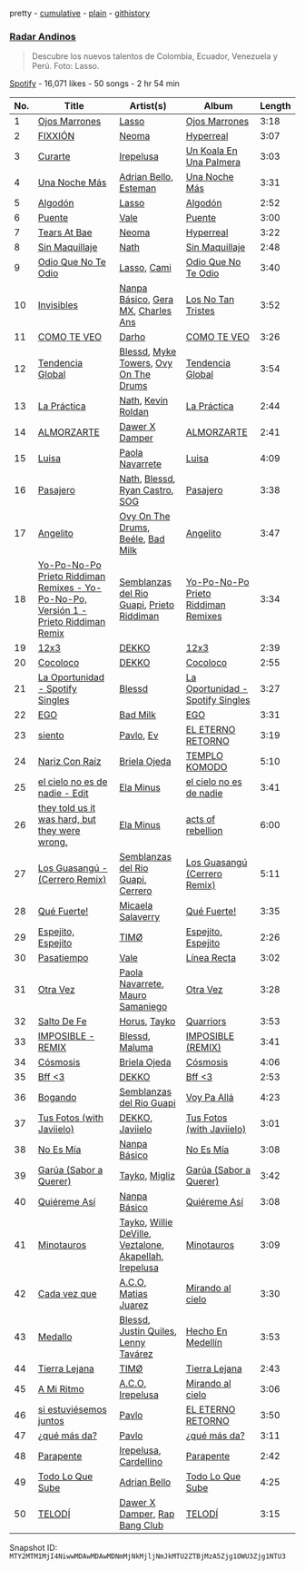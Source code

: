 pretty - [cumulative](/playlists/cumulative/37i9dQZF1DXbzFWXFlsp56.md) - [plain](/playlists/plain/37i9dQZF1DXbzFWXFlsp56) - [githistory](https://github.githistory.xyz/mackorone/spotify-playlist-archive/blob/main/playlists/plain/37i9dQZF1DXbzFWXFlsp56)

### [Radar Andinos](https://open.spotify.com/playlist/37i9dQZF1DXbzFWXFlsp56)

> Descubre los nuevos talentos de Colombia, Ecuador, Venezuela y Perú\. Foto: Lasso.

[Spotify](https://open.spotify.com/user/spotify) - 16,071 likes - 50 songs - 2 hr 54 min

| No. | Title | Artist(s) | Album | Length |
|---|---|---|---|---|
| 1 | [Ojos Marrones](https://open.spotify.com/track/7gwT3HGL84vF7bgtwL1N88) | [Lasso](https://open.spotify.com/artist/3SCOuAxngTC1yGjKMcIPEd) | [Ojos Marrones](https://open.spotify.com/album/5cgqNq1Esd6F0D1vQ9uD63) | 3:18 |
| 2 | [FIXXIÓN](https://open.spotify.com/track/7Hkfm6Yg7IH2VBmTGIjizg) | [Neoma](https://open.spotify.com/artist/1rS9ZvNEWqnKY19g6uiqip) | [Hyperreal](https://open.spotify.com/album/50ZzEixwx59PVmSUKthqId) | 3:07 |
| 3 | [Curarte](https://open.spotify.com/track/2zB5K2Ywzi9eOhj2KbsDZ4) | [Irepelusa](https://open.spotify.com/artist/3KaNWDYObY73SDpcZBRzuw) | [Un Koala En Una Palmera](https://open.spotify.com/album/3ZAYuvF9D2gG3Qflm4Ps4U) | 3:03 |
| 4 | [Una Noche Más](https://open.spotify.com/track/6h5Y9eJqzgiunuQICVkQb6) | [Adrian Bello](https://open.spotify.com/artist/0ZwjmGhps2YvUMzB7ihFV8), [Esteman](https://open.spotify.com/artist/3ZtIhDSOuRkpDyqjx53X1R) | [Una Noche Más](https://open.spotify.com/album/1uzsloGLr9bFGr6SguBgZZ) | 3:31 |
| 5 | [Algodón](https://open.spotify.com/track/4h7c7tqYjCBdWz8SPZh3bw) | [Lasso](https://open.spotify.com/artist/3SCOuAxngTC1yGjKMcIPEd) | [Algodón](https://open.spotify.com/album/35XG5qlu93AXHV56U8tKZm) | 2:52 |
| 6 | [Puente](https://open.spotify.com/track/1KmEEVfPbIfOqXdVxr8gm2) | [Vale](https://open.spotify.com/artist/22p8vOZwMABvl5qt2nZHWD) | [Puente](https://open.spotify.com/album/3fFFuFzU8vpMbOhxDVCzBj) | 3:00 |
| 7 | [Tears At Bae](https://open.spotify.com/track/78YZ3FMouneV2rWFtBWifu) | [Neoma](https://open.spotify.com/artist/1rS9ZvNEWqnKY19g6uiqip) | [Hyperreal](https://open.spotify.com/album/50ZzEixwx59PVmSUKthqId) | 3:22 |
| 8 | [Sin Maquillaje](https://open.spotify.com/track/6PsucEjVsPVm7MkgCVYdFR) | [Nath](https://open.spotify.com/artist/3fzFGIFcpHenYRfbnGf0JE) | [Sin Maquillaje](https://open.spotify.com/album/2OGdAssIxtcMOSFFygJMeE) | 2:48 |
| 9 | [Odio Que No Te Odio](https://open.spotify.com/track/374Yj1kOLjGLYLOydbCO3i) | [Lasso](https://open.spotify.com/artist/3SCOuAxngTC1yGjKMcIPEd), [Cami](https://open.spotify.com/artist/3VCrybIJKH7UurbDcZbMmn) | [Odio Que No Te Odio](https://open.spotify.com/album/5pLHLNwXqkKRMlS5NEEkdW) | 3:40 |
| 10 | [Invisibles](https://open.spotify.com/track/6QY5zaoulgveKCr7XE0vs9) | [Nanpa Básico](https://open.spotify.com/artist/1cUpGtXcSQsovNYEZOQgOG), [Gera MX](https://open.spotify.com/artist/2hejA1Dkf8v8R0koF44FvW), [Charles Ans](https://open.spotify.com/artist/5lYeiQxUTcGKVgAuTqbTeL) | [Los No Tan Tristes](https://open.spotify.com/album/2z1eY7EHl7VGDaDdyEW1LM) | 3:52 |
| 11 | [COMO TE VEO](https://open.spotify.com/track/0A2hY1pA45fdkd4TtIyyTN) | [Darho](https://open.spotify.com/artist/3Vzymy9i8OqVAbiCbAXCWq) | [COMO TE VEO](https://open.spotify.com/album/0Qvobw139ix8zLlfLjjtKC) | 3:26 |
| 12 | [Tendencia Global](https://open.spotify.com/track/2iLegn1UOmpNpQAxcQoGJW) | [Blessd](https://open.spotify.com/artist/1TA5sGRlKUJXBN4ZyJuDIX), [Myke Towers](https://open.spotify.com/artist/7iK8PXO48WeuP03g8YR51W), [Ovy On The Drums](https://open.spotify.com/artist/3m5qlPf2OkihLz3dRYnkPA) | [Tendencia Global](https://open.spotify.com/album/1bYuhFXTzF4CLwGOVQlqKk) | 3:54 |
| 13 | [La Práctica](https://open.spotify.com/track/0ZIfCr76uPGFOSZO2ex7Id) | [Nath](https://open.spotify.com/artist/3fzFGIFcpHenYRfbnGf0JE), [Kevin Roldan](https://open.spotify.com/artist/1RBzGO6Nm3uyhUSxP7EDWO) | [La Práctica](https://open.spotify.com/album/3TrQZwo5PY35HKhAdRRO5F) | 2:44 |
| 14 | [ALMORZARTE](https://open.spotify.com/track/5gQVkXuT4CerW7XxgtinC9) | [Dawer X Damper](https://open.spotify.com/artist/4OGeO4jU4OMK0kWh69UhtY) | [ALMORZARTE](https://open.spotify.com/album/1JmCEUqTUCKbQdpOCQZSXR) | 2:41 |
| 15 | [Luisa](https://open.spotify.com/track/46yArd7VDfAZxKDGoKgE7Z) | [Paola Navarrete](https://open.spotify.com/artist/45nJ2GweSs0s4gWVGHLhYu) | [Luisa](https://open.spotify.com/album/41J6vPb5TIgniMbscw4s9w) | 4:09 |
| 16 | [Pasajero](https://open.spotify.com/track/2DBCUrj4QGthaclrPtSvgH) | [Nath](https://open.spotify.com/artist/3fzFGIFcpHenYRfbnGf0JE), [Blessd](https://open.spotify.com/artist/1TA5sGRlKUJXBN4ZyJuDIX), [Ryan Castro](https://open.spotify.com/artist/7j6DKwmjbxvpQO8h914uEz), [SOG](https://open.spotify.com/artist/18dspUI6gqabm5XCC2RcUD) | [Pasajero](https://open.spotify.com/album/6Pg8TU5UxCuINCTWTZbmZa) | 3:38 |
| 17 | [Angelito](https://open.spotify.com/track/5zm5Ra1DVCmujK882R7QSP) | [Ovy On The Drums](https://open.spotify.com/artist/3m5qlPf2OkihLz3dRYnkPA), [Beéle](https://open.spotify.com/artist/7a0XAaPaK2aDSqa8p3QnC7), [Bad Milk](https://open.spotify.com/artist/5rMUEBZwYHovrlnuzggrVR) | [Angelito](https://open.spotify.com/album/51XfF3Vuzhj33GNL4GFUWw) | 3:47 |
| 18 | [Yo\-Po\-No\-Po Prieto Riddiman Remixes \- Yo\-Po\-No\-Po, Versión 1 \- Prieto Riddiman Remix](https://open.spotify.com/track/7xgBaxGvCFnyJqLhMrMAIJ) | [Semblanzas del Rio Guapi](https://open.spotify.com/artist/5z2De8UDjNsituyyJOXh8H), [Prieto Riddiman](https://open.spotify.com/artist/25y4BwAI7JVq6UFvMuYjrD) | [Yo\-Po\-No\-Po Prieto Riddiman Remixes](https://open.spotify.com/album/0ahus37xHDFIzFfq7sdzU4) | 3:34 |
| 19 | [12x3](https://open.spotify.com/track/0HINQFSerZ6iMfSsaTO3G5) | [DEKKO](https://open.spotify.com/artist/6ZvYYrrfpb1Z7kICDyxWQE) | [12x3](https://open.spotify.com/album/2yTsZhJ86LtD1hvl8wSRPr) | 2:39 |
| 20 | [Cocoloco](https://open.spotify.com/track/4DXaFrBzHcZaz1wFKhiMkm) | [DEKKO](https://open.spotify.com/artist/6ZvYYrrfpb1Z7kICDyxWQE) | [Cocoloco](https://open.spotify.com/album/0LrmYFkMJ4u7myFE3QHjga) | 2:55 |
| 21 | [La Oportunidad \- Spotify Singles](https://open.spotify.com/track/4TSdm4ySoU7RMVhTFWLp2m) | [Blessd](https://open.spotify.com/artist/1TA5sGRlKUJXBN4ZyJuDIX) | [La Oportunidad \- Spotify Singles](https://open.spotify.com/album/1dVeSK7GcCkjb9Q8MaiyQy) | 3:27 |
| 22 | [EGO](https://open.spotify.com/track/354pCNhr685jh0QEaGTAHH) | [Bad Milk](https://open.spotify.com/artist/5rMUEBZwYHovrlnuzggrVR) | [EGO](https://open.spotify.com/album/295wDTQXatb4fOeVpv9mlt) | 3:31 |
| 23 | [siento](https://open.spotify.com/track/7F9ZGygVeeBb30zC3u5xkt) | [Pavlo](https://open.spotify.com/artist/5HkbqKHZAvQjhjkhYm6mp2), [Ev](https://open.spotify.com/artist/21EczEifDKebasemX58Jp8) | [EL ETERNO RETORNO](https://open.spotify.com/album/6vBjLUk61sV9Qy27RwVOHj) | 3:19 |
| 24 | [Nariz Con Raíz](https://open.spotify.com/track/5ijJhZPMHeDljcpmgC2lLp) | [Briela Ojeda](https://open.spotify.com/artist/1MbehwcqhGMlU79kDBYOxo) | [TEMPLO KOMODO](https://open.spotify.com/album/0ju8Ri6jnaQllxgAnkoPXA) | 5:10 |
| 25 | [el cielo no es de nadie \- Edit](https://open.spotify.com/track/1pY4lWKYXLGqcSql0CzDuy) | [Ela Minus](https://open.spotify.com/artist/4rdJkXHNrMgowlwUdQAg8T) | [el cielo no es de nadie](https://open.spotify.com/album/2NzNIhJKRGCuPWfAJtUUCL) | 3:41 |
| 26 | [they told us it was hard, but they were wrong.](https://open.spotify.com/track/1appKZZwq0t8cBeovLBPKi) | [Ela Minus](https://open.spotify.com/artist/4rdJkXHNrMgowlwUdQAg8T) | [acts of rebellion](https://open.spotify.com/album/6PhhsnbohAEOXBdqsURBeh) | 6:00 |
| 27 | [Los Guasangú \- \(Cerrero Remix\)](https://open.spotify.com/track/5Cc7P1f3WRSFFP6iBencng) | [Semblanzas del Rio Guapi](https://open.spotify.com/artist/5z2De8UDjNsituyyJOXh8H), [Cerrero](https://open.spotify.com/artist/5cVZnnikhcTwPENYemDKF6) | [Los Guasangú \(Cerrero Remix\)](https://open.spotify.com/album/7Khc3U2x9wL0e7kx8PiFkV) | 5:11 |
| 28 | [Qué Fuerte!](https://open.spotify.com/track/622LoMYDvaNxAY0ana38OA) | [Micaela Salaverry](https://open.spotify.com/artist/2kihOo2Sxwt99sOHc7KFeo) | [Qué Fuerte!](https://open.spotify.com/album/4IUPx8lwW7xBbXMkGFYsPf) | 3:35 |
| 29 | [Espejito, Espejito](https://open.spotify.com/track/3fK2tHK7FWZ0hfR1qyHZtG) | [TIMØ](https://open.spotify.com/artist/1KfRf4VkEYpL2G0FTWb7JX) | [Espejito, Espejito](https://open.spotify.com/album/3ymuxzJit7R2bD8OmfEqb1) | 2:26 |
| 30 | [Pasatiempo](https://open.spotify.com/track/5Zc09qHPIIo4vJkYeCfixc) | [Vale](https://open.spotify.com/artist/22p8vOZwMABvl5qt2nZHWD) | [Línea Recta](https://open.spotify.com/album/19Gt3qUgfakD1rVw82iyzL) | 3:02 |
| 31 | [Otra Vez](https://open.spotify.com/track/07qmEk8quEVLhYPBg8tMhg) | [Paola Navarrete](https://open.spotify.com/artist/45nJ2GweSs0s4gWVGHLhYu), [Mauro Samaniego](https://open.spotify.com/artist/1mV80wU5C7aFDPn7GYRw9L) | [Otra Vez](https://open.spotify.com/album/1ZPJvMej6IEZLzBxRw5SG0) | 3:28 |
| 32 | [Salto De Fe](https://open.spotify.com/track/1JlYmgtbYWX9RnnODCmESk) | [Horus](https://open.spotify.com/artist/4DO3YOE8E3NS1chgm6ZKxf), [Tayko](https://open.spotify.com/artist/3TqicTPfXQLiPPZWKtHk0m) | [Quarriors](https://open.spotify.com/album/22JTiWsvV2RUhk8LGm0xaW) | 3:53 |
| 33 | [IMPOSIBLE \- REMIX](https://open.spotify.com/track/5eaLGyPrVG7FbZ5vVnBm93) | [Blessd](https://open.spotify.com/artist/1TA5sGRlKUJXBN4ZyJuDIX), [Maluma](https://open.spotify.com/artist/1r4hJ1h58CWwUQe3MxPuau) | [IMPOSIBLE \(REMIX\)](https://open.spotify.com/album/6TxOo9xRjrNPyNSHLtMpIR) | 3:41 |
| 34 | [Cósmosis](https://open.spotify.com/track/3vttNxDd4DyFbOJqCsuklx) | [Briela Ojeda](https://open.spotify.com/artist/1MbehwcqhGMlU79kDBYOxo) | [Cósmosis](https://open.spotify.com/album/6NESna540i2qvjwpeUmEhx) | 4:06 |
| 35 | [Bff <3](https://open.spotify.com/track/1i1RYy42uVr7KBCpA5Gjym) | [DEKKO](https://open.spotify.com/artist/6ZvYYrrfpb1Z7kICDyxWQE) | [Bff <3](https://open.spotify.com/album/25pzrcoYq32V2h8LNz42Wu) | 2:53 |
| 36 | [Bogando](https://open.spotify.com/track/24k6qrLWl6GsF8tFXgkKuo) | [Semblanzas del Rio Guapi](https://open.spotify.com/artist/5z2De8UDjNsituyyJOXh8H) | [Voy Pa Allá](https://open.spotify.com/album/2VkO77Wpc5HF312r8Itfa4) | 4:23 |
| 37 | [Tus Fotos \(with Javiielo\)](https://open.spotify.com/track/1I9nceRI1bSCE4QYiltuI3) | [DEKKO](https://open.spotify.com/artist/6ZvYYrrfpb1Z7kICDyxWQE), [Javiielo](https://open.spotify.com/artist/3HH6yOn1yJNZo3RY5zEfy5) | [Tus Fotos \(with Javiielo\)](https://open.spotify.com/album/0DSdxX7PSym9rzdrhypsMr) | 3:01 |
| 38 | [No Es Mía](https://open.spotify.com/track/78mmAWXm1vjrLoNlP1KdtV) | [Nanpa Básico](https://open.spotify.com/artist/1cUpGtXcSQsovNYEZOQgOG) | [No Es Mía](https://open.spotify.com/album/3uvJeaWB2Sj33rSFS01j8O) | 3:08 |
| 39 | [Garúa \(Sabor a Querer\)](https://open.spotify.com/track/39jlkB93dZvtx8RG0Zkhdc) | [Tayko](https://open.spotify.com/artist/3TqicTPfXQLiPPZWKtHk0m), [Migliz](https://open.spotify.com/artist/0Wg0zqWRumeTT4AEMIVu2b) | [Garúa \(Sabor a Querer\)](https://open.spotify.com/album/0XiN7T7kky8LzThoVwbgNO) | 3:42 |
| 40 | [Quiéreme Así](https://open.spotify.com/track/2bOw3b1eAOtYXzyaB63KXK) | [Nanpa Básico](https://open.spotify.com/artist/1cUpGtXcSQsovNYEZOQgOG) | [Quiéreme Así](https://open.spotify.com/album/5ugHOB3qvt50RpLkuoIYYN) | 3:08 |
| 41 | [Minotauros](https://open.spotify.com/track/1Q496s61Y6lEbFmGiost0a) | [Tayko](https://open.spotify.com/artist/3TqicTPfXQLiPPZWKtHk0m), [Willie DeVille](https://open.spotify.com/artist/18vnqu7XJRHPmua3tsejG5), [Veztalone](https://open.spotify.com/artist/5KhJh3jJOH5EkZiplQLw5h), [Akapellah](https://open.spotify.com/artist/6fMZytDgX1Q9OV6ndSugym), [Irepelusa](https://open.spotify.com/artist/3KaNWDYObY73SDpcZBRzuw) | [Minotauros](https://open.spotify.com/album/1wF5pnsm6uE4uzYIEGyk5W) | 3:09 |
| 42 | [Cada vez que](https://open.spotify.com/track/7fSRmuhqJBkHL0DmjS13Ks) | [A.C.O](https://open.spotify.com/artist/0x2z4hugJaiGdTP0lzhxvO), [Matias Juarez](https://open.spotify.com/artist/0DTBJHXaPCzSHR5aa0ezZf) | [Mirando al cielo](https://open.spotify.com/album/4bKbHme7qn0tV1UW9MnRGn) | 3:30 |
| 43 | [Medallo](https://open.spotify.com/track/6lX6l7OuA3qrnIRfdsr0dw) | [Blessd](https://open.spotify.com/artist/1TA5sGRlKUJXBN4ZyJuDIX), [Justin Quiles](https://open.spotify.com/artist/14zUHaJZo1mnYtn6IBRaRP), [Lenny Tavárez](https://open.spotify.com/artist/1pQWsZQehhS4wavwh7Fnxd) | [Hecho En Medellín](https://open.spotify.com/album/50SdnzlrXUMadt9JYeaJSh) | 3:53 |
| 44 | [Tierra Lejana](https://open.spotify.com/track/1NSU3JeZrClnWlhlnzPZZF) | [TIMØ](https://open.spotify.com/artist/1KfRf4VkEYpL2G0FTWb7JX) | [Tierra Lejana](https://open.spotify.com/album/6YxISPw4AT6G1PKzeLJk4K) | 2:43 |
| 45 | [A Mi Ritmo](https://open.spotify.com/track/0dpTDF578tB1gdRnahSyyp) | [A.C.O](https://open.spotify.com/artist/0x2z4hugJaiGdTP0lzhxvO), [Irepelusa](https://open.spotify.com/artist/3KaNWDYObY73SDpcZBRzuw) | [Mirando al cielo](https://open.spotify.com/album/4bKbHme7qn0tV1UW9MnRGn) | 3:06 |
| 46 | [si estuviésemos juntos](https://open.spotify.com/track/3fnZZvv0sNrr0AFB4qg1wI) | [Pavlo](https://open.spotify.com/artist/5HkbqKHZAvQjhjkhYm6mp2) | [EL ETERNO RETORNO](https://open.spotify.com/album/6vBjLUk61sV9Qy27RwVOHj) | 3:50 |
| 47 | [¿qué más da?](https://open.spotify.com/track/09I75WeZNBSDUXX66hcWHF) | [Pavlo](https://open.spotify.com/artist/5HkbqKHZAvQjhjkhYm6mp2) | [¿qué más da?](https://open.spotify.com/album/2lhGoTSIZ1VJx5OkXhNW6t) | 3:11 |
| 48 | [Parapente](https://open.spotify.com/track/7I748qKWSny5fh18KAFnWz) | [Irepelusa](https://open.spotify.com/artist/3KaNWDYObY73SDpcZBRzuw), [Cardellino](https://open.spotify.com/artist/7HFja6X48hWE58m3pQnGV0) | [Parapente](https://open.spotify.com/album/2ZT8R1lhtbkoKRvS21Nqvd) | 2:42 |
| 49 | [Todo Lo Que Sube](https://open.spotify.com/track/4Nue2wVbfAAVURd26kjNEN) | [Adrian Bello](https://open.spotify.com/artist/0ZwjmGhps2YvUMzB7ihFV8) | [Todo Lo Que Sube](https://open.spotify.com/album/0rnPkYTulKklj3XbNuP9Ar) | 4:25 |
| 50 | [TELODÍ](https://open.spotify.com/track/2w0lO85zsO2TeUIIZtmFKP) | [Dawer X Damper](https://open.spotify.com/artist/4OGeO4jU4OMK0kWh69UhtY), [Rap Bang Club](https://open.spotify.com/artist/0cRHRB8jrBv74aDfyXQPrd) | [TELODÍ](https://open.spotify.com/album/6bW5WxABfMFCUyVhe7V0kN) | 3:15 |

Snapshot ID: `MTY2MTM1MjI4NiwwMDAwMDAwMDNmMjNkMjljNmJkMTU2ZTBjMzA5Zjg1OWU3Zjg1NTU3`
